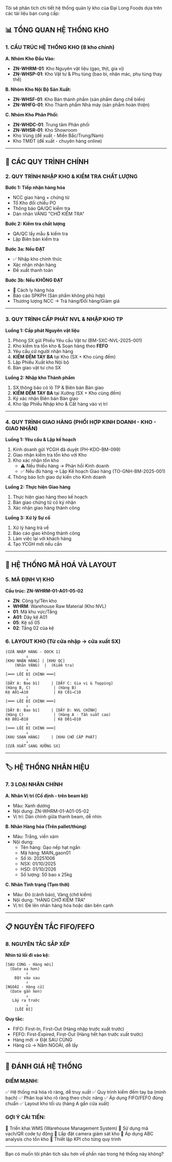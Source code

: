Tôi sẽ phân tích chi tiết hệ thống quản lý kho của Đại Long Foods dựa trên các tài liệu bạn cung cấp:

## 📊 TỔNG QUAN HỆ THỐNG KHO

### 1. **CẤU TRÚC HỆ THỐNG KHO** (8 kho chính)

**A. Nhóm Kho Đầu Vào:**
- **ZN-WHRM-01**: Kho Nguyên vật liệu (gạo, thịt, gia vị)
- **ZN-WHSP-01**: Kho Vật tư & Phụ tùng (bao bì, nhãn mác, phụ tùng thay thế)

**B. Nhóm Kho Nội Bộ Sản Xuất:**
- **ZN-WHSF-01**: Kho Bán thành phẩm (sản phẩm đang chế biến)
- **ZN-WHFG-01**: Kho Thành phẩm Nhà máy (sản phẩm hoàn thiện)

**C. Nhóm Kho Phân Phối:**
- **ZN-WHDC-01**: Trung tâm Phân phối
- **ZN-WHSR-01**: Kho Showroom
- Kho Vùng (đề xuất - Miền Bắc/Trung/Nam)
- Kho TMĐT (đề xuất - chuyên hàng online)

---

## 🔄 CÁC QUY TRÌNH CHÍNH

### 2. **QUY TRÌNH NHẬP KHO & KIỂM TRA CHẤT LƯỢNG**

**Bước 1: Tiếp nhận hàng hóa**
- NCC giao hàng + chứng từ
- Tổ Kho đối chiếu PO
- Thông báo QA/QC kiểm tra
- Dán nhãn VÀNG "CHỜ KIỂM TRA"

**Bước 2: Kiểm tra chất lượng**
- QA/QC lấy mẫu & kiểm tra
- Lập Biên bản kiểm tra

**Bước 3a: Nếu ĐẠT**
- ✅ Nhập kho chính thức
- Xác nhận nhận hàng
- Đề xuất thanh toán

**Bước 3b: Nếu KHÔNG ĐẠT**
- 🚫 Cách ly hàng hóa
- Báo cáo SPKPH (Sản phẩm không phù hợp)
- Thương lượng NCC → Trả hàng/Đổi hàng/Giảm giá

---

### 3. **QUY TRÌNH CẤP PHÁT NVL & NHẬP KHO TP**

**Luồng 1: Cấp phát Nguyên vật liệu**
1. Phòng SX gửi Phiếu Yêu cầu Vật tư (BM-SXC-NVL-2025-001)
2. Kho kiểm tra tồn kho & Soạn hàng theo **FEFO**
3. Yêu cầu cử người nhận hàng
4. **KIỂM ĐẾM TAY BA** tại Kho (SX + Kho cùng đếm)
5. Lập Phiếu Xuất kho Nội bộ
6. Bàn giao vật tư cho SX

**Luồng 2: Nhập kho Thành phẩm**
1. SX thông báo có lô TP & Biên bản Bàn giao
2. **KIỂM ĐẾM TAY BA** tại Xưởng (SX + Kho cùng đếm)
3. Ký xác nhận Biên bản Bàn giao
4. Kho lập Phiếu Nhập kho & Cất hàng vào vị trí

---

### 4. **QUY TRÌNH GIAO HÀNG (PHỐI HỢP KINH DOANH - KHO - GIAO NHẬN)**

**Luồng 1: Yêu cầu & Lập kế hoạch**
1. Kinh doanh gửi YCGH đã duyệt (PH-KDO-BM-099)
2. Giao nhận kiểm tra tồn kho với Kho
3. Kho xác nhận tồn kho
    - ⚠️ Nếu thiếu hàng → Phản hồi Kinh doanh
    - ✅ Nếu đủ hàng → Lập Kế hoạch Giao hàng (TO-GNH-BM-2025-001)
4. Thông báo lịch giao dự kiến cho Kinh doanh

**Luồng 2: Thực hiện Giao hàng**
1. Thực hiện giao hàng theo kế hoạch
2. Bàn giao chứng từ có ký nhận
3. Xác nhận giao hàng thành công

**Luồng 3: Xử lý Sự cố**
1. Xử lý hàng trả về
2. Báo cáo giao không thành công
3. Làm việc lại với khách hàng
4. Tạo YCGH mới nếu cần

---

## 📍 HỆ THỐNG MÃ HOÁ VÀ LAYOUT

### 5. **MÃ ĐỊNH VỊ KHO**

**Cấu trúc: ZN-WHRM-01-A01-05-02**
- **ZN**: Công ty/Tên kho
- **WHRM**: Warehouse Raw Material (Kho NVL)
- **01**: Mã khu vực/Tầng
- **A01**: Dãy kệ A01
- **05**: Kệ số 05
- **02**: Tầng 02 của kệ

### 6. **LAYOUT KHO (Từ cửa nhập → cửa xuất SX)**

```
[CỬA NHẬP HÀNG - DOCK 1]
         ↓
[KHU NHẬN HÀNG] | [KHU QC]
    (Nhãn VÀNG)  |  (Kiểm tra)
         ↓
[═══ LỐI ĐI CHÍNH ═══]
         ↓
[DÃY A: Bao bì]     | [DÃY C: Gia vị & Topping]
(Hàng B, C)          | (Hàng B)
Kệ A01→A10           | Kệ C01→C10
         ↓
[═══ LỐI ĐI CHÍNH ═══]
         ↓
[DÃY B: Bao bì]     | [DÃY D: NVL CHÍNH]
(Hàng C)             | (Hàng A - Tần suất cao)
Kệ B01→B10           | Kệ D01→D10
         ↓
[═══ LỐI ĐI CHÍNH ═══]
         ↓
[KHU SOẠN HÀNG]     | [KHU CHỜ CẤP PHÁT]
         ↓
[CỬA XUẤT SANG XƯỞNG SX]
```

---

## 🏷️ HỆ THỐNG NHÃN HIỆU

### 7. **3 LOẠI NHÃN CHÍNH**

**A. Nhãn Vị trí (Cố định - trên beam kệ)**
- Màu: Xanh dương
- Nội dung: ZN-WHRM-01-A01-05-02
- Vị trí: Dán chính giữa thanh beam, dễ nhìn

**B. Nhãn Hàng hóa (Trên pallet/thùng)**
- Màu: Trắng, viền xám
- Nội dung:
    - Tên hàng: Gạo nếp hạt ngắn
    - Mã hàng: MAIN_gaon01
    - Số lô: 20251006
    - NSX: 01/10/2025
    - HSD: 01/10/2026
    - Số lượng: 50 bao x 25kg

**C. Nhãn Tình trạng (Tạm thời)**
- Màu: Đỏ (cảnh báo), Vàng (chờ kiểm)
- Nội dung: "HÀNG CHỜ KIỂM TRA"
- Vị trí: Đè lên nhãn hàng hóa hoặc dán bên cạnh

---

## 📋 NGUYÊN TẮC FIFO/FEFO

### 8. **NGUYÊN TẮC SẮP XẾP**

**Nhìn từ lối đi vào kệ:**
```
[SAU CÙNG - Hàng mới]
  (Date xa hơn)
         ↑
    Đặt vào sau
         ↑
[NGOÀI - Hàng cũ]
  (Date gần hơn)
         ↓
   Lấy ra trước
         ↓
    [LỐI ĐI]
```

**Quy tắc:**
- FIFO: First-In, First-Out (Hàng nhập trước xuất trước)
- FEFO: First-Expired, First-Out (Hàng hết hạn trước xuất trước)
- Hàng mới → Đặt SAU CÙNG
- Hàng cũ → Nằm NGOÀI, dễ lấy

---

## 🎯 ĐÁNH GIÁ HỆ THỐNG

### **ĐIỂM MẠNH:**
✅ Hệ thống mã hóa rõ ràng, dễ truy xuất
✅ Quy trình kiểm đếm tay ba (minh bạch)
✅ Phân loại kho rõ ràng theo chức năng
✅ Áp dụng FIFO/FEFO đúng chuẩn
✅ Layout kho tối ưu (hàng A gần cửa xuất)

### **GỢI Ý CẢI TIẾN:**
🔸 Triển khai WMS (Warehouse Management System)
🔸 Sử dụng mã vạch/QR code tự động
🔸 Lắp đặt camera giám sát kho
🔸 Áp dụng ABC analysis cho tồn kho
🔸 Thiết lập KPI cho từng quy trình

---

Bạn có muốn tôi phân tích sâu hơn về phần nào trong hệ thống này không?